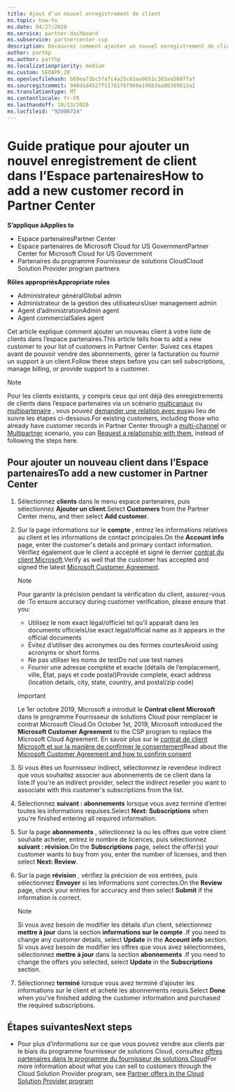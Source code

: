 ```yaml
---
title: Ajout d’un nouvel enregistrement de client
ms.topic: how-to
ms.date: 04/27/2020
ms.service: partner-dashboard
ms.subservice: partnercenter-csp
description: Découvrez comment ajouter un nouvel enregistrement de client dans l’espace partenaires. Vous pouvez ensuite vendre les abonnements des clients, gérer la facturation ou fournir un support technique.
author: parthp
ms.author: parthp
ms.localizationpriority: medium
ms.custom: SEOAPR.20
ms.openlocfilehash: b60ea73bc5fa7c4a25c61aa9651c303aa5087faf
ms.sourcegitcommit: 940dad4527f51781f6f966e196b3aa08389613a2
ms.translationtype: MT
ms.contentlocale: fr-FR
ms.lasthandoff: 10/13/2020
ms.locfileid: "92006724"
---
```

# <a name="how-to-add-a-new-customer-record-in-partner-center"></a><span data-ttu-id="c134c-104">Guide pratique pour ajouter un nouvel enregistrement de client dans l’Espace partenaires</span><span class="sxs-lookup"><span data-stu-id="c134c-104">How to add a new customer record in Partner Center</span></span>

<span data-ttu-id="c134c-105">**S’applique à**</span><span class="sxs-lookup"><span data-stu-id="c134c-105">**Applies to**</span></span>

- <span data-ttu-id="c134c-106">Espace partenaires</span><span class="sxs-lookup"><span data-stu-id="c134c-106">Partner Center</span></span>
- <span data-ttu-id="c134c-107">Espace partenaires de Microsoft Cloud for US Government</span><span class="sxs-lookup"><span data-stu-id="c134c-107">Partner Center for Microsoft Cloud for US Government</span></span>
- <span data-ttu-id="c134c-108">Partenaires du programme Fournisseur de solutions Cloud</span><span class="sxs-lookup"><span data-stu-id="c134c-108">Cloud Solution Provider program partners</span></span>

<span data-ttu-id="c134c-109">**Rôles appropriés**</span><span class="sxs-lookup"><span data-stu-id="c134c-109">**Appropriate roles**</span></span>

- <span data-ttu-id="c134c-110">Administrateur général</span><span class="sxs-lookup"><span data-stu-id="c134c-110">Global admin</span></span>
- <span data-ttu-id="c134c-111">Administrateur de la gestion des utilisateurs</span><span class="sxs-lookup"><span data-stu-id="c134c-111">User management admin</span></span>
- <span data-ttu-id="c134c-112">Agent d’administration</span><span class="sxs-lookup"><span data-stu-id="c134c-112">Admin agent</span></span>
- <span data-ttu-id="c134c-113">Agent commercial</span><span class="sxs-lookup"><span data-stu-id="c134c-113">Sales agent</span></span>

<span data-ttu-id="c134c-114">Cet article explique comment ajouter un nouveau client à votre liste de clients dans l’espace partenaires.</span><span class="sxs-lookup"><span data-stu-id="c134c-114">This article tells how to add a new customer to your list of customers in Partner Center.</span></span> <span data-ttu-id="c134c-115">Suivez ces étapes avant de pouvoir vendre des abonnements, gérer la facturation ou fournir un support à un client.</span><span class="sxs-lookup"><span data-stu-id="c134c-115">Follow these steps before you can sell subscriptions, manage billing, or provide support to a customer.</span></span>

>[!NOTE]
><span data-ttu-id="c134c-116">Pour les clients existants, y compris ceux qui ont déjà des enregistrements de clients dans l’espace partenaires via un scénario [multicanaux](multichannel.md) ou [multipartenaire](multipartner.md) , vous pouvez [demander une relation avec eux](request-a-relationship-with-a-customer.md)au lieu de suivre les étapes ci-dessous.</span><span class="sxs-lookup"><span data-stu-id="c134c-116">For existing customers, including those who already have customer records in Partner Center through a [multi-channel](multichannel.md) or [Multipartner](multipartner.md) scenario, you can [Request a relationship with them](request-a-relationship-with-a-customer.md), instead of following the steps here.</span></span>

## <a name="to-add-a-new-customer-in-partner-center"></a><span data-ttu-id="c134c-117">Pour ajouter un nouveau client dans l’Espace partenaires</span><span class="sxs-lookup"><span data-stu-id="c134c-117">To add a new customer in Partner Center</span></span>

1. <span data-ttu-id="c134c-118">Sélectionnez **clients** dans le menu espace partenaires, puis sélectionnez **Ajouter un client**.</span><span class="sxs-lookup"><span data-stu-id="c134c-118">Select **Customers** from the Partner Center menu, and then select **Add customer**.</span></span>

2. <span data-ttu-id="c134c-119">Sur la page informations sur le **compte** , entrez les informations relatives au client et les informations de contact principales.</span><span class="sxs-lookup"><span data-stu-id="c134c-119">On the **Account info** page, enter the customer's details and primary contact information.</span></span> <span data-ttu-id="c134c-120">Vérifiez également que le client a accepté et signé le dernier [contrat du client Microsoft](agreements.md).</span><span class="sxs-lookup"><span data-stu-id="c134c-120">Verify as well that the customer has accepted and signed the latest [Microsoft Customer Agreement](agreements.md).</span></span>

   >[!NOTE]
   >
   ><span data-ttu-id="c134c-121">Pour garantir la précision pendant la vérification du client, assurez-vous de :</span><span class="sxs-lookup"><span data-stu-id="c134c-121">To ensure accuracy during customer verification, please ensure that you:</span></span>
   >
   >- <span data-ttu-id="c134c-122">Utilisez le nom exact légal/officiel tel qu’il apparaît dans les documents officiels</span><span class="sxs-lookup"><span data-stu-id="c134c-122">Use exact legal/official name as it appears in the official documents</span></span>
   >- <span data-ttu-id="c134c-123">Évitez d’utiliser des acronymes ou des formes courtes</span><span class="sxs-lookup"><span data-stu-id="c134c-123">Avoid using acronyms or short forms</span></span>
   >- <span data-ttu-id="c134c-124">Ne pas utiliser les noms de test</span><span class="sxs-lookup"><span data-stu-id="c134c-124">Do not use test names</span></span>
   >- <span data-ttu-id="c134c-125">Fournir une adresse complète et exacte (détails de l’emplacement, ville, État, pays et code postal)</span><span class="sxs-lookup"><span data-stu-id="c134c-125">Provide complete, exact address (location details, city, state, country, and postal/zip code)</span></span>

   >[!IMPORTANT]
   > <span data-ttu-id="c134c-126">Le 1er octobre 2019, Microsoft a introduit le **Contrat client Microsoft** dans le programme Fournisseur de solutions Cloud pour remplacer le contrat Microsoft Cloud.</span><span class="sxs-lookup"><span data-stu-id="c134c-126">On October 1st, 2019, Microsoft introduced the **Microsoft Customer Agreement** to the CSP program to replace the Microsoft Cloud Agreement.</span></span> <span data-ttu-id="c134c-127">En savoir plus sur le [contrat de client Microsoft et sur la manière de confirmer le consentement](confirm-customer-agreement.md)</span><span class="sxs-lookup"><span data-stu-id="c134c-127">Read about the [Microsoft Customer Agreement and how to confirm consent](confirm-customer-agreement.md)</span></span>
  
3. <span data-ttu-id="c134c-128">Si vous êtes un fournisseur indirect, sélectionnez le revendeur indirect que vous souhaitez associer aux abonnements de ce client dans la liste.</span><span class="sxs-lookup"><span data-stu-id="c134c-128">If you're an indirect provider, select the indirect reseller you want to associate with this customer's subscriptions from the list.</span></span>

4. <span data-ttu-id="c134c-129">Sélectionnez **suivant : abonnements** lorsque vous avez terminé d’entrer toutes les informations requises.</span><span class="sxs-lookup"><span data-stu-id="c134c-129">Select **Next: Subscriptions** when you're finished entering all required information.</span></span>

5. <span data-ttu-id="c134c-130">Sur la page **abonnements** , sélectionnez la ou les offres que votre client souhaite acheter, entrez le nombre de licences, puis sélectionnez **suivant : révision**.</span><span class="sxs-lookup"><span data-stu-id="c134c-130">On the **Subscriptions** page, select the offer(s) your customer wants to buy from you, enter the number of licenses, and then select **Next: Review**.</span></span>

6. <span data-ttu-id="c134c-131">Sur la page **révision** , vérifiez la précision de vos entrées, puis sélectionnez **Envoyer** si les informations sont correctes.</span><span class="sxs-lookup"><span data-stu-id="c134c-131">On the **Review** page, check your entries for accuracy and then select **Submit** if the information is correct.</span></span>

   >[!NOTE]
   ><span data-ttu-id="c134c-132">Si vous avez besoin de modifier les détails d’un client, sélectionnez **mettre à jour** dans la section **informations sur le compte** .</span><span class="sxs-lookup"><span data-stu-id="c134c-132">If you need to change any customer details, select **Update** in the **Account info** section.</span></span> <span data-ttu-id="c134c-133">Si vous avez besoin de modifier les offres que vous avez sélectionnées, sélectionnez **mettre à jour** dans la section **abonnements** .</span><span class="sxs-lookup"><span data-stu-id="c134c-133">If you need to change the offers you selected, select **Update** in the **Subscriptions** section.</span></span>

7. <span data-ttu-id="c134c-134">Sélectionnez **terminé** lorsque vous avez terminé d’ajouter les informations sur le client et acheté les abonnements requis.</span><span class="sxs-lookup"><span data-stu-id="c134c-134">Select **Done** when you've finished adding the customer information and purchased the required subscriptions.</span></span>

## <a name="next-steps"></a><span data-ttu-id="c134c-135">Étapes suivantes</span><span class="sxs-lookup"><span data-stu-id="c134c-135">Next steps</span></span>

- <span data-ttu-id="c134c-136">Pour plus d’informations sur ce que vous pouvez vendre aux clients par le biais du programme fournisseur de solutions Cloud, consultez [offres partenaires dans le programme du fournisseur de solutions Cloud](csp-offers.md)</span><span class="sxs-lookup"><span data-stu-id="c134c-136">For more information about what you can sell to customers through the Cloud Solution Provider program, see [Partner offers in the Cloud Solution Provider program](csp-offers.md)</span></span>

